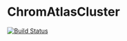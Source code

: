 # ChromAtlasCluster

[![Build Status](https://github.com/owensnick/ChromAtlasCluster.jl/actions/workflows/CI.yml/badge.svg?branch=main)](https://github.com/owensnick/ChromAtlasCluster.jl/actions/workflows/CI.yml?query=branch%3Amain)
